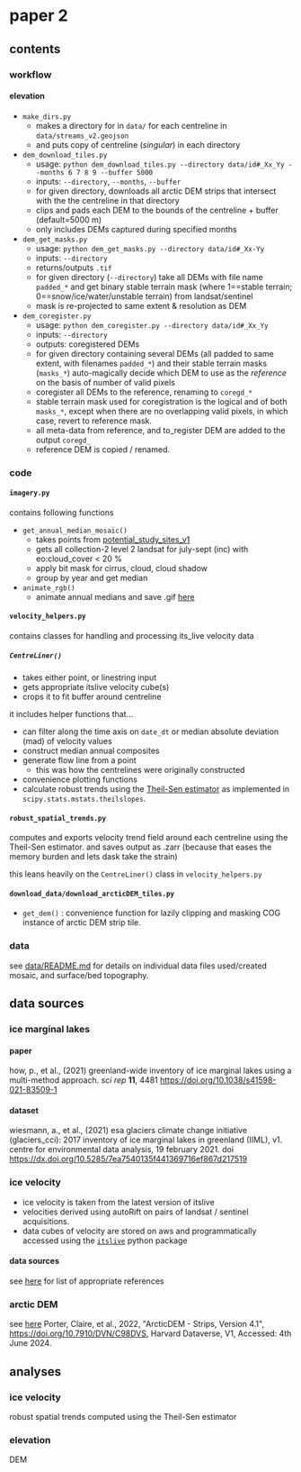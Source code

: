 # paper 2

## contents

### workflow
#### elevation
- `make_dirs.py`
    - makes a directory for in `data/` for each centreline in `data/streams_v2.geojson`
    - and puts copy of centreline (*singular*) in each directory
- `dem_download_tiles.py`
    - usage: `python dem_download_tiles.py --directory data/id#_Xx_Yy --months 6 7 8 9 --buffer 5000`
    - inputs: `--directory`, `--months`, `--buffer`
    - for given directory, downloads all arctic DEM strips that intersect with the the centreline in that directory
    - clips and pads each DEM to the bounds of the centreline + buffer (default=5000 m)
    - only includes DEMs captured during specified months
- `dem_get_masks.py`
    - usage: `python dem_get_masks.py --directory data/id#_Xx-Yy`
    - inputs: `--directory`
    - returns/outputs `.tif`
    - for given directory (`--directory`) take all DEMs with file name `padded_*` and get binary stable terrain mask (where 1==stable terrain; 0==snow/ice/water/unstable terrain) from landsat/sentinel
    - mask is re-projected to same extent & resolution as DEM
- `dem_coregister.py`
    - usage: `python dem_coregister.py --directory data/id#_Xx_Yy`
    - inputs: `--directory`
    - outputs: coregistered DEMs
    - for given directory containing several DEMs (all padded to same extent, with filenames `padded_*`) and their stable terrain masks (`masks_*`) auto-magically decide which DEM to use as the *reference* on the basis of number of valid pixels
    - coregister all DEMs to the reference, renaming to `coregd_*`
    - stable terrain mask used for coregistration is the logical and of both `masks_*`, except when there are no overlapping valid pixels, in which case, revert to reference mask.
    - all meta-data from reference, and to_register DEM are added to the output `coregd_`
    - reference DEM is copied / renamed.





### code
#### `imagery.py`
contains following functions
- `get_annual_median_mosaic()`
    - takes points from [potential_study_sites_v1](data/potential_study_sites_v1.geojson) 
    - gets all collection-2 level 2 landsat for july-sept (inc) with eo:cloud_cover < 20 %
    - apply bit mask for cirrus, cloud, cloud shadow
    - group by year and get median
- `animate_rgb()`
    - animate annual medians and save .gif [here](results/intermediate/study_site_animations/)

#### `velocity_helpers.py`
contains classes for handling and processing its_live velocity data
##### `CentreLiner()`
- takes either point, or linestring input
- gets appropriate itslive velocity cube(s)
- crops it to fit buffer around centreline

it includes helper functions that...
- can filter along the time axis on `date_dt` or median absolute deviation (mad) of velocity values
- construct median annual composites
- generate flow line from a point
    - this was how the centrelines were originally constructed
- convenience plotting functions
- calculate robust trends using the [Theil-Sen estimator](https://en.wikipedia.org/wiki/Theil%E2%80%93Sen_estimator) as implemented in `scipy.stats.mstats.theilslopes`.

#### `robust_spatial_trends.py`
computes and exports velocity trend field around each centreline using the Theil-Sen estimator. and saves output as .zarr (because that eases the memory burden and lets dask take the strain)

this leans heavily on the `CentreLiner()` class in `velocity_helpers.py`

#### `download_data/download_arcticDEM_tiles.py`
- `get_dem()` : convenience function for lazily clipping and masking COG instance of arctic DEM strip tile.

### data
see [data/README.md](data/data_README.md) for details on individual data files used/created
mosaic, and surface/bed topography.

## data sources

### ice marginal lakes

#### paper
how, p., et al., (2021) greenland-wide inventory of ice marginal lakes using a multi-method approach. *sci rep* **11**, 4481 https://doi.org/10.1038/s41598-021-83509-1

#### dataset
wiesmann, a., et al., (2021) esa glaciers climate change initiative (glaciers_cci): 2017 inventory of ice marginal lakes in greenland (IIML), v1. centre for environmental data analysis, 19 february 2021. doi https://dx.doi.org/10.5285/7ea7540135f441369716ef867d217519

### ice velocity

- ice velocity is taken from the latest version of itslive
- velocities derived using autoRift on pairs of landsat / sentinel acquisitions.
- data cubes of velocity are stored on aws and programmatically accessed using the [`itslive`](https://github.com/nasa-jpl/itslive-py/tree/main) python package

#### data sources
see [here](https://its-live.jpl.nasa.gov/#how-to-cite) for list of appropriate references

### arctic DEM
see [here](https://www.pgc.umn.edu/data/arcticdem/)
Porter, Claire, et al., 2022, "ArcticDEM - Strips, Version 4.1", https://doi.org/10.7910/DVN/C98DVS, Harvard Dataverse, V1, Accessed: 4th June 2024. 


## analyses
### ice velocity
robust spatial trends computed using the Theil-Sen estimator

### elevation
DEM

